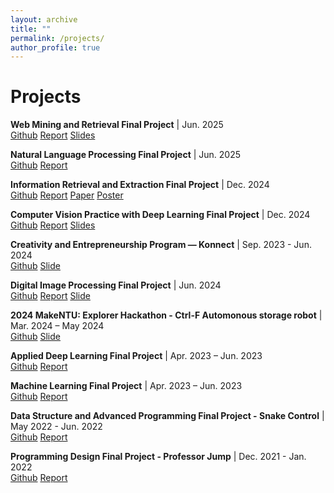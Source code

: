 ```yaml
---
layout: archive
title: ""
permalink: /projects/
author_profile: true
---
```


# Projects

**Web Mining and Retrieval Final Project** | Jun. 2025 <br>
[Github](https://github.com/szujuchen/Web-Retrieval-and-Mining_Final-Project) [Report](/files/WM_Report.pdf) [Slides](/files/WM_Slide.pdf)

**Natural Language Processing Final Project** | Jun. 2025 <br>
[Github](https://github.com/szujuchen/Natural-Language-Processing_Final-Project) [Report](/files/NLP_Report.pdf)

**Information Retrieval and Extraction Final Project** | Dec. 2024 <br>
[Github](https://github.com/szujuchen/Information-Retrieval-and-Extraction_Final-Project) [Report](/files/IRIE_Report.pdf) [Paper](/files/SIGIR_Paper.pdf) [Poster](/files/SIGIR_Poster.pdf)

**Computer Vision Practice with Deep Learning Final Project** | Dec. 2024 <br>
[Github](https://github.com/szujuchen/Computer-Vision-Practice-with-Deep-Learning_Final-Project) [Report](/files/CVPDL_Report.pdf) [Slides](/files/CVPDL_Slide.pdf)

**Creativity and Entrepreneurship Program — Konnect** | Sep. 2023 - Jun. 2024 <br>
[Github](https://github.com/szujuchen/Konnect) [Slide](/files/Konnect_Slide.pdf)

**Digital Image Processing Final Project** | Jun. 2024 <br>
[Github](https://github.com/szujuchen/Digital-Image-Processing_Final-Project) [Report](/files/DIP_Report.pdf) [Slide](/files/DIP_Slide.pdf)

**2024 MakeNTU: Explorer Hackathon - Ctrl-F Automonous storage robot** | Mar. 2024 – May 2024 <br>
[Github](https://github.com/szujuchen/MakeNTU-CtrlF) [Slide](/files/MakeNTU_Slide.pptx)

**Applied Deep Learning Final Project** | Apr. 2023 – Jun. 2023 <br>
[Github](https://github.com/szujuchen/Applied-Deep-Learning_Final-Project) [Report](/files/ADL_Report.pdf)

**Machine Learning Final Project** | Apr. 2023 – Jun. 2023 <br>
[Github](https://github.com/szujuchen/Machine-Learning_Final-Project) [Report](/files/ML_Report.pdf)

**Data Structure and Advanced Programming Final Project - Snake Control** | May 2022 - Jun. 2022 <br>
[Github](https://github.com/szujuchen/Snake-Control) [Report](/files/DSAP_Report.pdf)

**Programming Design Final Project - Professor Jump** | Dec. 2021 - Jan. 2022 <br>
[Github](https://github.com/szujuchen/Professor-Jump) [Report](/files/PD_Report.pdf)